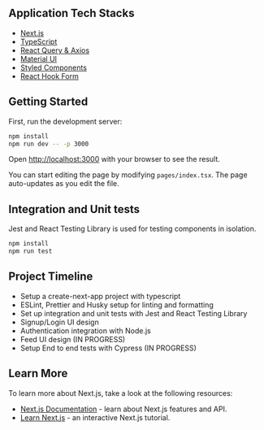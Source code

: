 ## Application Tech Stacks

- [Next.js](https://nextjs.org/docs)
- [TypeScript](https://www.typescriptlang.org/)
- [React Query & Axios](https://react-query.tanstack.com/)
- [Material UI](https://mui.com/)
- [Styled Components](https://styled-components.com/)
- [React Hook Form](https://react-hook-form.com/)

## Getting Started

First, run the development server:

```bash
npm install
npm run dev -- -p 3000
```

Open [http://localhost:3000](http://localhost:3000) with your browser to see the result.

You can start editing the page by modifying `pages/index.tsx`. The page auto-updates as you edit the file.

## Integration and Unit tests

Jest and React Testing Library is used for testing components in isolation.

```bash
npm install
npm run test
```

## Project Timeline

- Setup a create-next-app project with typescript
- ESLint, Prettier and Husky setup for linting and formatting
- Set up integration and unit tests with Jest and React Testing Library
- Signup/Login UI design
- Authentication integration with Node.js
- Feed UI design (IN PROGRESS)
- Setup End to end tests with Cypress (IN PROGRESS)

## Learn More

To learn more about Next.js, take a look at the following resources:

- [Next.js Documentation](https://nextjs.org/docs) - learn about Next.js features and API.
- [Learn Next.js](https://nextjs.org/learn) - an interactive Next.js tutorial.
